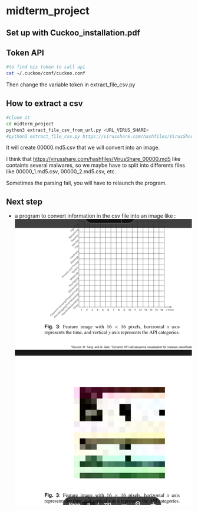 # midterm_project
## Set up with Cuckoo_installation.pdf

## Token API
```bash 
#to find his token to call api
cat ~/.cuckoo/conf/cuckoo.conf
```
Then change the variable token in extract_file_csv.py

## How to extract a csv
```bash 
#clone it
cd midterm_project
python3 extract_file_csv_from_url.py <URL_VIRUS_SHARE>
#python3 extract_file_csv.py https://virusshare.com/hashfiles/VirusShare_00000.md5
```

It will create 00000.md5.csv that we will convert into an image.

I think that https://virusshare.com/hashfiles/VirusShare_00000.md5 like containts several malwares, so we maybe have to split into differents files like 00000_1.md5.csv, 00000_2.md5.csv, etc.

Sometimes the parsing fail, you will have to relaunch the program. 

## Next step 
- a program to convert information in the csv file into an image like :
![alt text](image.png)








